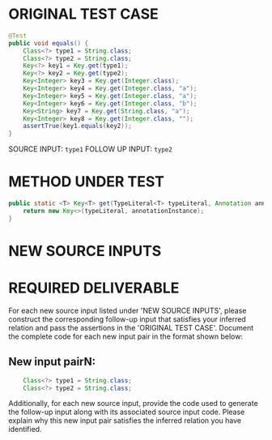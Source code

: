 # ORIGINAL TEST CASE
```java
@Test
public void equals() {
    Class<?> type1 = String.class;
    Class<?> type2 = String.class;
    Key<?> key1 = Key.get(type1);
    Key<?> key2 = Key.get(type2);
    Key<Integer> key3 = Key.get(Integer.class);
    Key<Integer> key4 = Key.get(Integer.class, "a");
    Key<Integer> key5 = Key.get(Integer.class, "a");
    Key<Integer> key6 = Key.get(Integer.class, "b");
    Key<String> key7 = Key.get(String.class, "a");
    Key<Integer> key8 = Key.get(Integer.class, "");
    assertTrue(key1.equals(key2));
}

```
SOURCE INPUT: `type1`
FOLLOW UP INPUT: `type2`


# METHOD UNDER TEST
```java
public static <T> Key<T> get(TypeLiteral<T> typeLiteral, Annotation annotationInstance) {
    return new Key<>(typeLiteral, annotationInstance);
}

```


# NEW SOURCE INPUTS



# REQUIRED DELIVERABLE
For each new source input listed under 'NEW SOURCE INPUTS', please construct the corresponding follow-up input that satisfies your inferred relation and pass the assertions in the 'ORIGINAL TEST CASE'. Document the complete code for each new input pair in the format shown below:
## New input pairN:
```java
    Class<?> type1 = String.class;
    Class<?> type2 = String.class;
```

Additionally, for each new source input, provide the code used to generate the follow-up input along with its associated source input code. Please explain why this new input pair satisfies the inferred relation you have identified.